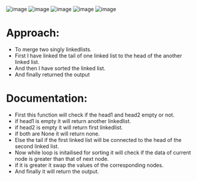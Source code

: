 ![image](https://github.com/user-attachments/assets/99bd7086-04b1-4c18-b310-013b66dfedfd)
![image](https://github.com/user-attachments/assets/492ab5d8-1637-4196-97cb-cb0a78acb874)
![image](https://github.com/user-attachments/assets/c8b0d87d-ec92-4282-84ad-b0a3758f75f3)
![image](https://github.com/user-attachments/assets/1064791a-3c00-4231-8033-aed0c5ba3a33)
![image](https://github.com/user-attachments/assets/1e14bad5-b37c-423c-ab15-14758bb1f1d4)

# Approach:
- To merge two singly linkedlists.
- First I have linked the tail of one linked list to the head of the another linked list.
- And then I have sorted the linked list.
- And finally returned the output

# Documentation:
- First this function will check if the head1 and head2 empty or not.
- if head1 is empty it will return another linkedlist.
- if head2 is empty it will return first linkedlist.
- if both are None it will return none.
- Else the tail if the first linked list will be connected to the head of the second linked list.
- Now while loop is initailised for sorting it will check if the data of current node is greater than that of next node.
- if it is greater it swap the values of the corresponding nodes.
- And finally it will return the output.
